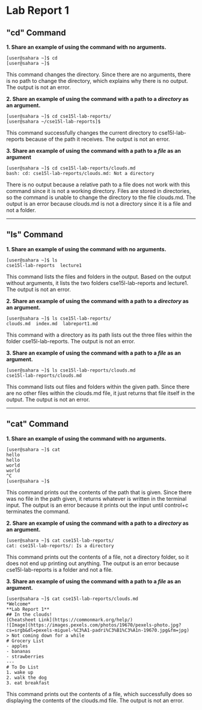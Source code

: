 # Lab Report 1

## "cd" Command

**1. Share an example of using the command with no arguments.**
```
[user@sahara ~]$ cd
[user@sahara ~]$ 
```
This command changes the directory. Since there are no arguments, there is no path to change the directory, which explains why there is no output. 
The output is not an error.

**2. Share an example of using the command with a path to a *directory* as an argument.**
```
[user@sahara ~]$ cd cse15l-lab-reports/
[user@sahara ~/cse15l-lab-reports]$
```
This command successfully changes the current directory to cse15l-lab-reports because of the path it receives.
The output is not an error.

**3. Share an example of using the command with a path to a *file* as an argument**
```
[user@sahara ~]$ cd cse15l-lab-reports/clouds.md
bash: cd: cse15l-lab-reports/clouds.md: Not a directory
```
There is no output because a relative path to a file does not work with this command since it is not a working directory. Files are stored in directories, so the command is unable to change the directory to the file clouds.md.
The output is an error because clouds.md is not a directory since it is a file and not a folder.

---

## "ls" Command

**1. Share an example of using the command with no arguments.**
```
[user@sahara ~]$ ls
cse15l-lab-reports  lecture1
```
This command lists the files and folders in the output. Based on the output without arguments, it lists the two folders cse15l-lab-reports and lecture1.
The output is not an error.

**2. Share an example of using the command with a path to a *directory* as an argument.**
```
[user@sahara ~]$ ls cse15l-lab-reports/
clouds.md  index.md  labreport1.md
```
This command with a directory as its path lists out the three files within the folder cse15l-lab-reports.
The output is not an error.

**3. Share an example of using the command with a path to a *file* as an argument.**
```
[user@sahara ~]$ ls cse15l-lab-reports/clouds.md
cse15l-lab-reports/clouds.md
```
This command lists out files and folders within the given path. Since there are no other files within the clouds.md file, it just returns that file itself in the output.
The output is not an error.

---

## "cat" Command

**1. Share an example of using the command with no arguments.**
```
[user@sahara ~]$ cat
hello
hello
world
world
^C
[user@sahara ~]$
```
This command prints out the contents of the path that is given. Since there was no file in the path given, it returns whatever is written in the terminal input.
The output is an error because it prints out the input until control+c terminates the command.

**2. Share an example of using the command with a path to a *directory* as an argument.**
```
[user@sahara ~]$ cat cse15l-lab-reports/
cat: cse15l-lab-reports/: Is a directory
```
This command prints out the contents of a file, not a directory folder, so it does not end up printing out anything.
The output is an error because cse15l-lab-reports is a folder and not a file.

**3. Share an example of using the command with a path to a *file* as an argument.**
```
[user@sahara ~]$ cat cse15l-lab-reports/clouds.md
*Welcome*
**Lab Report 1**
## In the clouds!
[Cheatsheet Link](https://commonmark.org/help/)
![Image](https://images.pexels.com/photos/19670/pexels-photo.jpg?cs=srgb&dl=pexels-miguel-%C3%A1-padri%C3%B1%C3%A1n-19670.jpg&fm=jpg)
> Not coming down for a while
# Grocery List
- apples
- bananas
- strawberries
---
# To Do List
1. wake up
2. walk the dog
3. eat breakfast
```
This command prints out the contents of a file, which successfully does so displaying the contents of the clouds.md file.
The output is not an error.







